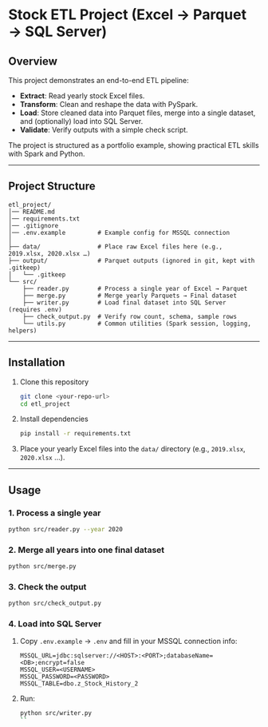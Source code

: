 # Stock ETL Project (Excel → Parquet → SQL Server)

## Overview
This project demonstrates an end-to-end ETL pipeline:
- **Extract**: Read yearly stock Excel files.
- **Transform**: Clean and reshape the data with PySpark.
- **Load**: Store cleaned data into Parquet files, merge into a single dataset, and (optionally) load into SQL Server.
- **Validate**: Verify outputs with a simple check script.

The project is structured as a portfolio example, showing practical ETL skills with Spark and Python.

---

## Project Structure
```
etl_project/
│── README.md
│── requirements.txt
│── .gitignore
│── .env.example         # Example config for MSSQL connection
│
├── data/                # Place raw Excel files here (e.g., 2019.xlsx, 2020.xlsx …)
├── output/              # Parquet outputs (ignored in git, kept with .gitkeep)
│   └── .gitkeep
└── src/
    ├── reader.py        # Process a single year of Excel → Parquet
    ├── merge.py         # Merge yearly Parquets → Final dataset
    ├── writer.py        # Load final dataset into SQL Server (requires .env)
    ├── check_output.py  # Verify row count, schema, sample rows
    └── utils.py         # Common utilities (Spark session, logging, helpers)
```

---

## Installation
1. Clone this repository
   ```bash
   git clone <your-repo-url>
   cd etl_project
   ```

2. Install dependencies
   ```bash
   pip install -r requirements.txt
   ```

3. Place your yearly Excel files into the `data/` directory (e.g., `2019.xlsx`, `2020.xlsx` …).

---

## Usage

### 1. Process a single year
```bash
python src/reader.py --year 2020
```

### 2. Merge all years into one final dataset
```bash
python src/merge.py
```

### 3. Check the output
```bash
python src/check_output.py
```

### 4. Load into SQL Server
1. Copy `.env.example` → `.env` and fill in your MSSQL connection info:
   ```
   MSSQL_URL=jdbc:sqlserver://<HOST>:<PORT>;databaseName=<DB>;encrypt=false
   MSSQL_USER=<USERNAME>
   MSSQL_PASSWORD=<PASSWORD>
   MSSQL_TABLE=dbo.z_Stock_History_2
   ```

2. Run:
   ```bash
   python src/writer.py
   ``
